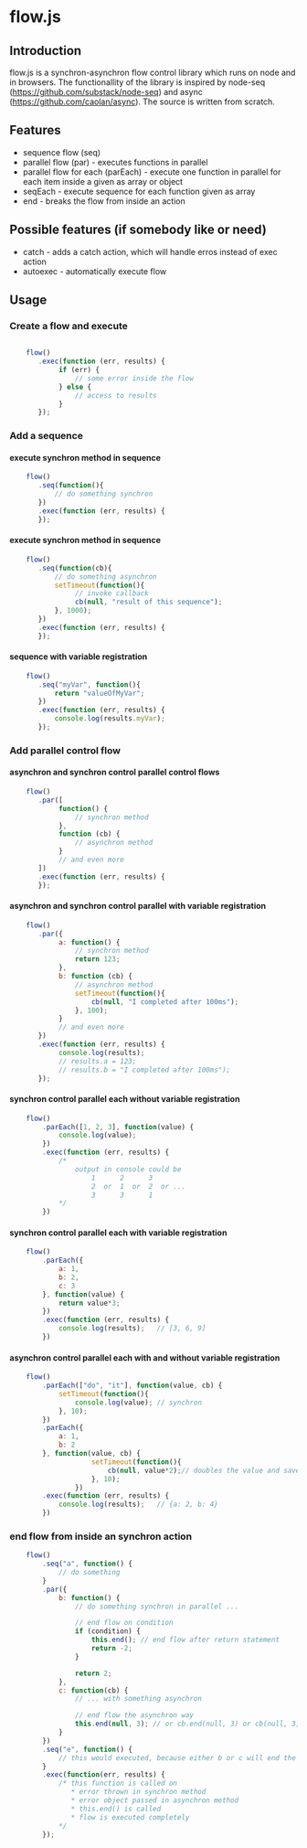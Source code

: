 # flow.js
## Introduction

flow.js is a synchron-asynchron flow control library which runs on node and in browsers.
The functionallity of the library is inspired by node-seq (https://github.com/substack/node-seq) and async (https://github.com/caolan/async). The source is written from scratch.

## Features

* sequence flow (seq)
* parallel flow (par) - executes functions in parallel
* parallel flow for each (parEach) - execute one function in parallel for each item inside a given as array or object
* seqEach - execute sequence for each function given as array
* end  - breaks the flow from inside an action

## Possible features (if somebody like or need)

* catch     - adds a catch action, which will handle erros instead of exec action
* autoexec  - automatically execute flow

## Usage

### Create a flow and execute

```javascript

    flow()
       .exec(function (err, results) {
            if (err) {
                // some error inside the flow
            } else {
                // access to results
            }
       });
```
### Add a sequence

#### execute synchron method in sequence

```javascript
    flow()
       .seq(function(){
           // do something synchron
       })
       .exec(function (err, results) {           
       });

```

#### execute synchron method in sequence

```javascript
    flow()
       .seq(function(cb){
           // do something asynchron
           setTimeout(function(){
                // invoke callback
                cb(null, "result of this sequence");
           }, 1000);
       })
       .exec(function (err, results) {
       });

```


#### sequence with variable registration

```javascript
    flow()
       .seq("myVar", function(){
           return "valueOfMyVar";
       })
       .exec(function (err, results) {
           console.log(results.myVar);
       });

```

### Add parallel control flow

#### asynchron and synchron control parallel control flows

```javascript
    flow()
       .par([
            function() {
                // synchron method
            },
            function (cb) {
                // asynchron method
            }
            // and even more
       ])
       .exec(function (err, results) {
       });

```

#### asynchron and synchron control parallel with variable registration

```javascript
    flow()
       .par({
            a: function() {
                // synchron method
                return 123;
            },
            b: function (cb) {
                // asynchron method
                setTimeout(function(){
                    cb(null, "I completed after 100ms");
                }, 100);
            }
            // and even more
       })
       .exec(function (err, results) {
            console.log(results);
            // results.a = 123;
            // results.b = "I completed after 100ms");
       });

```

#### synchron control parallel each without variable registration

```javascript
    flow()
        .parEach([1, 2, 3], function(value) {
            console.log(value);
        })
        .exec(function (err, results) {
            /*
                output in console could be
                    1      2      3
                    2  or  1  or  2  or ...
                    3      3      1
            */
        })

```

#### synchron control parallel each with variable registration

```javascript
    flow()
        .parEach({
            a: 1,
            b: 2,
            c: 3
        }, function(value) {
            return value*3;
        })
        .exec(function (err, results) {
            console.log(results);   // [3, 6, 9]
        })

```

#### asynchron control parallel each with and without variable registration

```javascript
    flow()
        .parEach(["do", "it"], function(value, cb) {
            setTimeout(function(){
                console.log(value); // synchron
            }, 10);
        })
        .parEach({
            a: 1,
            b: 2
        }, function(value, cb) {
                    setTimeout(function(){
                        cb(null, value*2);// doubles the value and saves it to a or b
                    }, 10);
                })
        .exec(function (err, results) {
            console.log(results);   // {a: 2, b: 4}
        })

```


### end flow from inside an synchron action

```javascript
    flow()
        .seq("a", function() {
            // do something
        }
        .par({
            b: function() {
                // do something synchron in parallel ...

                // end flow on condition
                if (condition) {
                    this.end(); // end flow after return statement
                    return -2;
                }

                return 2;
            },
            c: function(cb) {
                // ... with something asynchron

                // end flow the asynchron way
                this.end(null, 3); // or cb.end(null, 3) or cb(null, 3, true) or this(null, 3, true)
            }
        })
        .seq("e", function() {
            // this would executed, because either b or c will end the flow
        }
        .exec(function(err, results) {
            /* this function is called on
               * error thrown in synchron method
               * error object passed in asynchron method
               * this.end() is called
               * flow is executed completely
            */
        });
```
